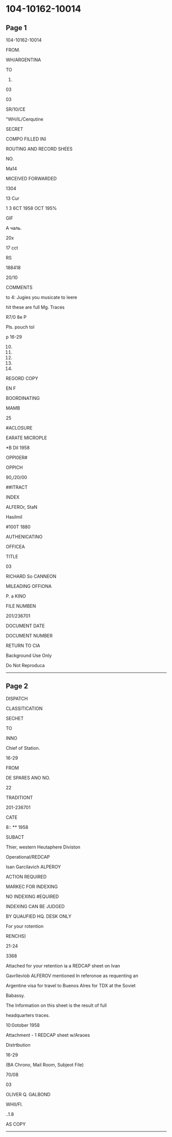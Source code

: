 # 104-10162-10014

## Page 1

104-10162-10014

FROM.

WH/ARGENTINA

TO

1.

03

03

SR/10/CE

"WH/IL/Cerqutine

SECRET

COMPO FILLED IN)

ROUTING AND RECORD SHEES

NO.

Ma14

MICEIVED FORWARDED

1304

13 Cur

1 3 6CT 1958 OCT 195%

GIF

А чаль.

20x

17 cct

RS

188418

20/10

COMMENTS

to 4: Jugies you musicate to leere

hit these are full Mg. Traces

R7/0 8e P

Pls. pouch tol

p 16-29

10.

18.

11.

18.

19.

REGORD COPY

EN F

BOORDINATING

MAMB

25

#ACLOSURE

EARATE MICROPLE

*B Dil 1958

OPPI0ER#

OPPICH

90,/20/00

##ITRACT

INDEX

ALFEROr, StaN

Hasilmil

#100T 1880

AUTHENICATINO

OFFICEA

TITLE

03

RICHARD So CANNEON

MILEADING OFFIONA

P. a KINO

FILE NUMBEN

201/236701

DOCUMENT DATE

DOCUMENT NUMBER

RETURN TO CIA

Background Use Only

Do Not Reproduca

---

## Page 2

DISPATCH

CLASSITICATION

SECHET

TO

INNO

Chief of Station.

16-29

FROM

DE SPARES ANO NO.

22

TRADITIONT

201-236701

CATE

8:: ** 1958

SUBACT

Thier, western Heutaphere Diviston

Operational/REDCAP

Isan Garcilavich ALPEROY

ACTION REQUIRED

MARKEC FOR INDEXING

NO INDEXING #EQUIRED

INDEXING CAN BE JUDGED

BY QUAUFIED HQ. DESK ONLY

For your rotention

RENCHS)

21-24

3368

Attached for your retention ia a REDCAP sheet on Ivan

GavrIlevlob ALFEROV mentioned In referonoe as requenting an

Argentine visa for travel to Buenos Alres for TDX at the Soviet

Babassy.

The Information on this sheet is the result of full

headquarters traces.

10:0otober 1958

Attachment - 1 REDCAP sheet w/Araoes

Distrtbution

16-29

(BA Chrono, Mail Room, Subjeot File)

70/08

03

OLIVER Q. GALBOND

WHII/FI.

..1.8

AS COPY

---

